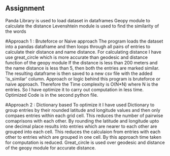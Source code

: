 ## Assignment

Panda Library is used to load dataset in dataframes
Geopy module to calculate the distance
Levenshtein module is used to find the similarity of the words


#Approach 1 : Bruteforce or Naive approach
The program loads the dataset into a pandas dataframe and then loops through all pairs of entries
to calculate their distance and name distance. For calculating distance I have use great_circle which is more 
accurate than geodesic and distance function of the geopy module  If the distance is less than 200 meters and the name 
distance is less than 5, then both the entries are marked similar. The resulting dataframe is then saved 
to a new csv file with the added 'is_similar' column.
Approach or logic behind this program is bruteforce or naive approach. Therefore the Time complexity is O(N*N) where N is the entries.
So I have optimize it to carry out computation in less time. Optimized Code is in the second python file.

#Approach 2 : Dictionary based
To optimize it I have used Dictionary to group entries by their rounded latitude and longitude values 
and then only compaes entries within each grid cell. This reduces the number of pairwise comaprisons with each other.
By rounding the latitude and longitude upto one decimal place results into entries which are nearer to each other are grouped into each cell.
This reduces the calculaion from entries with each other to entries which are grouped in one cell.
By this approach time taken for computation is reduced. 
Great_circle is used over geodesic and distance of the geopy module for accurate distance.
